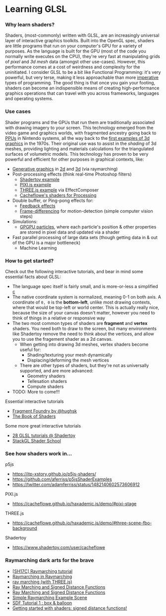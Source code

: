 # <span>Learning GLSL</span>

### Why learn shaders?

Shaders, (most-commonly) written with GLSL, are an increasingly universal layer of interactive graphics toolkits. Built into the OpenGL spec, shaders are little programs that run on your computer's GPU for a variety of purposes. As the language is built for the GPU (most of the code you normally write executes on the CPU), they're very fast at manipulating grids of _pixel_ and _3d mesh_ data (amongst other use-cases). However, this performance comes at a cost of weirdness and complexity for the uninitiated. I consider GLSL to be a bit like Functional Programming: it's very powerful, but very terse, making it less approachable than more [imperative](https://www.youtube.com/watch?v=E7Fbf7R3x6I) types of programming. The good thing is that once you gain your footing, shaders can become an indispensible means of creating high-performance graphics operations that can travel with you across frameworks, languages and operating systems.

### Use cases

Shader programs and the GPUs that run them are traditionally associated with drawing imagery to your screen. This technology emerged from the video game and graphics worlds, with fragmented ancestry going back to [PPUs](https://ultimatepopculture.fandom.com/wiki/Picture_Processing_Unit) in Nintendo systems, all the way back to the [first examples of 3d graphics](https://vimeo.com/16292363) in the 1970s. Their original use was to assist in the *shading* of 3d meshes, providing lighting and materials calculations for the triangulated surfaces of volumetric models. This technology has proven to be very powerful and efficient for other purposes in graphical contexts, like:

* [Generative graphics](https://www.shadertoy.com) in [2d](https://www.shadertoy.com/view/XdGGzw) and [3d](https://www.shadertoy.com/view/XdGGzw) (via raymarching)
* Post-processing effects (think real-time Photoshop filters)
  * [Shadertoy example](https://www.shadertoy.com/view/MdffDS)
  * [PIXI.js example](https://filters.pixijs.download/main/docs/index.html)
  * [THREE.js example](https://threejs.org/docs/#examples/en/postprocessing/EffectComposer) via EffectComposer
  * [Cacheflowe's shaders for Processing](https://github.com/cacheflowe/haxademic/tree/master/data/haxademic/shaders/filters)
* Double buffer, or Ping-pong effects for:
  * [Feedback effects](https://www.shadertoy.com/view/4syyDK)
  * [Frame-differencing](https://www.instagram.com/p/By-jx8ZlDVo/) for motion-detection (simple computer vision steps)
* Simulations:
  * [GPGPU particles](https://cacheflowe.github.io/haxademic.js/demo/#three-scene-gpu-particles-noise), where each particle's position & other properties are stored in pixel data and updated via a shader
* Fast parallel processing of large data sets (though getting data in & out of the GPU is a major bottleneck)
  * Machine Learning

### How to get started?

Check out the following interactive tutorials, and bear in mind some essential facts about GLSL:

* The language spec itself is fairly small, and is more-or-less a simplified [c](https://www.khronos.org/opengl/wiki/Core_Language_(GLSL))
* The native coordinate system is normalized, meaning 0-1 on both axis. A coordinate of `0, 0` is the **bottom-left**, unlike most drawing contexts, where that would be top-left or world center. This is actually really nice, because the size of your canvas doesn't matter, however you need to think of things in a relative or responsive way
* The two most common types of shaders are **fragment** and **vertex** shaders. You need both to draw to the screen, but many environments like Shadertoy remove the need to think about the vertices, and allow you to use the fragement shader as a 2d canvas.
  * When getting into drawing 3d meshes, vertex shaders become useful for:
    * Shading/texturing your mesh dynamically
    * Displacing/deforming the mesh vertices
  * There are other types of shaders, but they're not as universally supported, and are more advanced:
    * Geometry shaders
    * Tellesation shaders
    * Compute shaders
* TODO: More to come!!!

Essential interactive tutorials

* [Fragment Foundry by @hughsk](https://hughsk.io/fragment-foundry/)
* [The Book of Shaders](https://thebookofshaders.com/)

Some more great interactive tutorials

* [28 GLSL tutorials @ Shadertoy](https://www.shadertoy.com/view/Md23DV)
* [StackGL Shader School](https://github.com/stackgl/shader-school)

### See how shaders work in... 

p5js
* https://itp-xstory.github.io/p5js-shaders/
* https://github.com/aferriss/p5jsShaderExamples
* https://twitter.com/adamferriss/status/1482140602573606912

PIXI.js
* https://cacheflowe.github.io/haxademic.js/demo/#pixi-stage

THREE.js
* https://cacheflowe.github.io/haxademic.js/demo/#three-scene-fbo-background

Shadertoy
* https://www.shadertoy.com/user/cacheflowe

### Raymarching dark arts for the brave

* [[SH17C] Raymarching tutorial](https://www.shadertoy.com/view/4dSfRc)
* [Raymarching in Raymarching](https://www.shadertoy.com/view/wlSGWy)
* [ray marching (with THREE.js)](http://barradeau.com/blog/?p=575)
* [Ray Marching and Signed Distance Functions](http://jamie-wong.com/2016/07/15/ray-marching-signed-distance-functions/)
* [Ray Marching and Signed Distance Functions](https://michaelwalczyk.com/blog-ray-marching.html)
* [Simple Raymarching Example Scene](https://www.shadertoy.com/view/wd2SR3)
* [SDF Tutorial 1 : box & balloon](https://www.shadertoy.com/view/Xl2XWt)
* [Getting started with shaders: signed distance functions!](https://jvns.ca/blog/2020/03/15/writing-shaders-with-signed-distance-functions/)